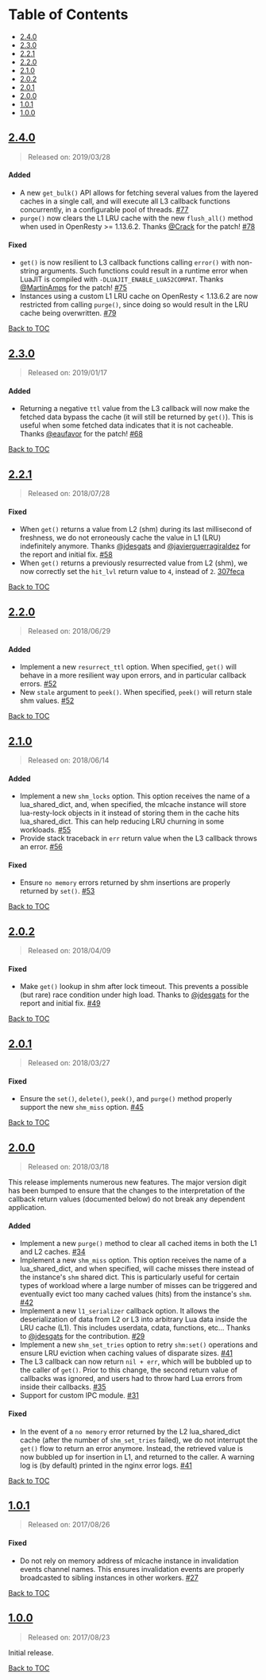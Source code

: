 # Table of Contents

- [2.4.0](#2.4.0)
- [2.3.0](#2.3.0)
- [2.2.1](#2.2.1)
- [2.2.0](#2.2.0)
- [2.1.0](#2.1.0)
- [2.0.2](#2.0.2)
- [2.0.1](#2.0.1)
- [2.0.0](#2.0.0)
- [1.0.1](#1.0.1)
- [1.0.0](#1.0.0)

## [2.4.0]

> Released on: 2019/03/28

#### Added

- A new `get_bulk()` API allows for fetching several values from the layered
  caches in a single call, and will execute all L3 callback functions
  concurrently, in a configurable pool of threads.
  [#77](https://github.com/thibaultcha/lua-resty-mlcache/pull/77)
- `purge()` now clears the L1 LRU cache with the new `flush_all()` method when
  used in OpenResty >= 1.13.6.2.
  Thanks [@Crack](https://github.com/Crack) for the patch!
  [#78](https://github.com/thibaultcha/lua-resty-mlcache/pull/78)

#### Fixed

- `get()` is now resilient to L3 callback functions calling `error()` with
  non-string arguments. Such functions could result in a runtime error when
  LuaJIT is compiled with `-DLUAJIT_ENABLE_LUA52COMPAT`.
  Thanks [@MartinAmps](https://github.com/MartinAmps) for the patch!
  [#75](https://github.com/thibaultcha/lua-resty-mlcache/pull/75)
- Instances using a custom L1 LRU cache on OpenResty < 1.13.6.2 are now
  restricted from calling `purge()`, since doing so would result in the LRU
  cache being overwritten.
  [#79](https://github.com/thibaultcha/lua-resty-mlcache/pull/79)

[Back to TOC](#table-of-contents)

## [2.3.0]

> Released on: 2019/01/17

#### Added

- Returning a negative `ttl` value from the L3 callback will now make the
  fetched data bypass the cache (it will still be returned by `get()`).
  This is useful when some fetched data indicates that it is not cacheable.
  Thanks [@eaufavor](https://github.com/eaufavor) for the patch!
  [#68](https://github.com/thibaultcha/lua-resty-mlcache/pull/68)

[Back to TOC](#table-of-contents)

## [2.2.1]

> Released on: 2018/07/28

#### Fixed

- When `get()` returns a value from L2 (shm) during its last millisecond of
  freshness, we do not erroneously cache the value in L1 (LRU) indefinitely
  anymore. Thanks [@jdesgats](https://github.com/jdesgats) and
  [@javierguerragiraldez](https://github.com/javierguerragiraldez) for the
  report and initial fix.
  [#58](https://github.com/thibaultcha/lua-resty-mlcache/pull/58)
- When `get()` returns a previously resurrected value from L2 (shm), we now
  correctly set the `hit_lvl` return value to `4`, instead of `2`.
  [307feca](https://github.com/thibaultcha/lua-resty-mlcache/commit/307fecad6adac8755d4fcd931bbb498da23d069c)

[Back to TOC](#table-of-contents)

## [2.2.0]

> Released on: 2018/06/29

#### Added

- Implement a new `resurrect_ttl` option. When specified, `get()` will behave
  in a more resilient way upon errors, and in particular callback errors.
  [#52](https://github.com/thibaultcha/lua-resty-mlcache/pull/52)
- New `stale` argument to `peek()`. When specified, `peek()` will return stale
  shm values.
  [#52](https://github.com/thibaultcha/lua-resty-mlcache/pull/52)

[Back to TOC](#table-of-contents)

## [2.1.0]

> Released on: 2018/06/14

#### Added

- Implement a new `shm_locks` option. This option receives the name of a
  lua_shared_dict, and, when specified, the mlcache instance will store
  lua-resty-lock objects in it instead of storing them in the cache hits
  lua_shared_dict. This can help reducing LRU churning in some workloads.
  [#55](https://github.com/thibaultcha/lua-resty-mlcache/pull/55)
- Provide stack traceback in `err` return value when the L3 callback throws an
  error.
  [#56](https://github.com/thibaultcha/lua-resty-mlcache/pull/56)

#### Fixed

- Ensure `no memory` errors returned by shm insertions are properly returned
  by `set()`.
  [#53](https://github.com/thibaultcha/lua-resty-mlcache/pull/53)

[Back to TOC](#table-of-contents)

## [2.0.2]

> Released on: 2018/04/09

#### Fixed

- Make `get()` lookup in shm after lock timeout. This prevents a possible (but
  rare) race condition under high load. Thanks to
  [@jdesgats](https://github.com/jdesgats) for the report and initial fix.
  [#49](https://github.com/thibaultcha/lua-resty-mlcache/pull/49)

[Back to TOC](#table-of-contents)

## [2.0.1]

> Released on: 2018/03/27

#### Fixed

- Ensure the `set()`, `delete()`, `peek()`, and `purge()` method properly
  support the new `shm_miss` option.
  [#45](https://github.com/thibaultcha/lua-resty-mlcache/pull/45)

[Back to TOC](#table-of-contents)

## [2.0.0]

> Released on: 2018/03/18

This release implements numerous new features. The major version digit has been
bumped to ensure that the changes to the interpretation of the callback return
values (documented below) do not break any dependent application.

#### Added

- Implement a new `purge()` method to clear all cached items in both
  the L1 and L2 caches.
  [#34](https://github.com/thibaultcha/lua-resty-mlcache/pull/34)
- Implement a new `shm_miss` option. This option receives the name
  of a lua_shared_dict, and when specified, will cache misses there instead of
  the instance's `shm` shared dict. This is particularly useful for certain
  types of workload where a large number of misses can be triggered and
  eventually evict too many cached values (hits) from the instance's `shm`.
  [#42](https://github.com/thibaultcha/lua-resty-mlcache/pull/42)
- Implement a new `l1_serializer` callback option. It allows the
  deserialization of data from L2 or L3 into arbitrary Lua data inside the LRU
  cache (L1). This includes userdata, cdata, functions, etc...
  Thanks to [@jdesgats](https://github.com/jdesgats) for the contribution.
  [#29](https://github.com/thibaultcha/lua-resty-mlcache/pull/29)
- Implement a new `shm_set_tries` option to retry `shm:set()`
  operations and ensure LRU eviction when caching values of disparate sizes.
  [#41](https://github.com/thibaultcha/lua-resty-mlcache/issues/41)
- The L3 callback can now return `nil + err`, which will be bubbled up
  to the caller of `get()`. Prior to this change, the second return value of
  callbacks was ignored, and users had to throw hard Lua errors from inside
  their callbacks.
  [#35](https://github.com/thibaultcha/lua-resty-mlcache/pull/35)
- Support for custom IPC module.
  [#31](https://github.com/thibaultcha/lua-resty-mlcache/issues/31)

#### Fixed

- In the event of a `no memory` error returned by the L2 lua_shared_dict cache
  (after the number of `shm_set_tries` failed), we do not interrupt the `get()`
  flow to return an error anymore. Instead, the retrieved value is now bubbled
  up for insertion in L1, and returned to the caller. A warning log is (by
  default) printed in the nginx error logs.
  [#41](https://github.com/thibaultcha/lua-resty-mlcache/issues/41)

[Back to TOC](#table-of-contents)

## [1.0.1]

> Released on: 2017/08/26

#### Fixed

- Do not rely on memory address of mlcache instance in invalidation events
  channel names. This ensures invalidation events are properly broadcasted to
  sibling instances in other workers.
  [#27](https://github.com/thibaultcha/lua-resty-mlcache/pull/27)

[Back to TOC](#table-of-contents)

## [1.0.0]

> Released on: 2017/08/23

Initial release.

[Back to TOC](#table-of-contents)

[2.4.0]: https://github.com/thibaultcha/lua-resty-mlcache/compare/2.3.0...2.4.0
[2.3.0]: https://github.com/thibaultcha/lua-resty-mlcache/compare/2.2.1...2.3.0
[2.2.1]: https://github.com/thibaultcha/lua-resty-mlcache/compare/2.2.0...2.2.1
[2.2.0]: https://github.com/thibaultcha/lua-resty-mlcache/compare/2.1.0...2.2.0
[2.1.0]: https://github.com/thibaultcha/lua-resty-mlcache/compare/2.0.2...2.1.0
[2.0.2]: https://github.com/thibaultcha/lua-resty-mlcache/compare/2.0.1...2.0.2
[2.0.1]: https://github.com/thibaultcha/lua-resty-mlcache/compare/2.0.0...2.0.1
[2.0.0]: https://github.com/thibaultcha/lua-resty-mlcache/compare/1.0.1...2.0.0
[1.0.1]: https://github.com/thibaultcha/lua-resty-mlcache/compare/1.0.0...1.0.1
[1.0.0]: https://github.com/thibaultcha/lua-resty-mlcache/tree/1.0.0
